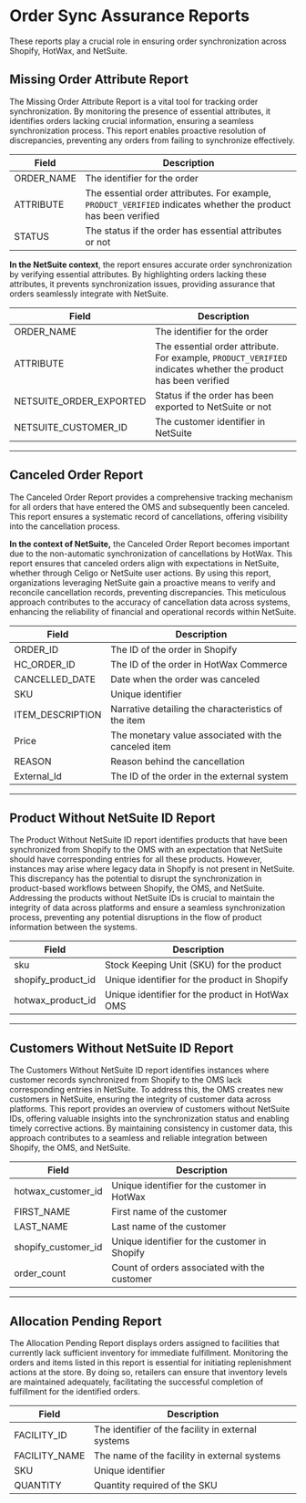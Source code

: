 # Order Sync Assurance Reports

These reports play a crucial role in ensuring order synchronization across Shopify, HotWax, and NetSuite.


## Missing Order Attribute Report

The Missing Order Attribute Report is a vital tool for tracking order synchronization. By monitoring the presence of essential attributes, it identifies orders lacking crucial information, ensuring a seamless synchronization process. This report enables proactive resolution of discrepancies, preventing any orders from failing to synchronize effectively.

| Field                   | Description                                       |
|-------------------------|---------------------------------------------------|
| ORDER_NAME              | The identifier for the order                      |
| ATTRIBUTE     | The essential order attributes. For example, `PRODUCT_VERIFIED` indicates whether the product has been verified   |
| STATUS              | The status if the order has essential attributes or not                      |

**In the NetSuite context**, the report ensures accurate order synchronization by verifying essential attributes. By highlighting orders lacking these attributes, it prevents synchronization issues, providing assurance that orders seamlessly integrate with NetSuite. 

| Field                   | Description                                       |
|-------------------------|---------------------------------------------------|
| ORDER_NAME              | The identifier for the order                      |
| ATTRIBUTE     | The essential order attribute. For example, `PRODUCT_VERIFIED` indicates whether the product has been verified   |
| NETSUITE_ORDER_EXPORTED | Status if the order has been exported to NetSuite or not |
| NETSUITE_CUSTOMER_ID    | The customer identifier in NetSuite               |

---

## Canceled Order Report
The Canceled Order Report provides a comprehensive tracking mechanism for all orders that have entered the OMS and subsequently been canceled. This report ensures a systematic record of cancellations, offering visibility into the cancellation process. 

**In the context of NetSuite,** the Canceled Order Report becomes important due to the non-automatic synchronization of cancellations by HotWax. This report ensures that canceled orders align with expectations in NetSuite, whether through Celigo or NetSuite user actions. By using this report, organizations leveraging NetSuite gain a proactive means to verify and reconcile cancellation records, preventing discrepancies. This meticulous approach contributes to the accuracy of cancellation data across systems, enhancing the reliability of financial and operational records within NetSuite.

| Field           | Description                                              |
|-----------------|----------------------------------------------------------|
| ORDER_ID        | The ID of the order in Shopify          |
| HC_ORDER_ID     | The ID of the order in HotWax Commerce    |
| CANCELLED_DATE  | Date when the order was canceled                          |
| SKU             | Unique identifier            |
| ITEM_DESCRIPTION| Narrative detailing the characteristics of the item        |
| Price           | The monetary value associated with the canceled item      |
| REASON          | Reason behind the cancellation          |
| External_Id     | The ID of the order in the external system |

---

## Product Without NetSuite ID Report

The Product Without NetSuite ID report identifies products that have been synchronized from Shopify to the OMS with an expectation that NetSuite should have corresponding entries for all these products. However, instances may arise where legacy data in Shopify is not present in NetSuite. This discrepancy has the potential to disrupt the synchronization in product-based workflows between Shopify, the OMS, and NetSuite. Addressing the products without NetSuite IDs is crucial to maintain the integrity of data across platforms and ensure a seamless synchronization process, preventing any potential disruptions in the flow of product information between the systems.

| Field              | Description                                           |
|--------------------|-------------------------------------------------------|
| sku                | Stock Keeping Unit (SKU) for the product               |
| shopify_product_id | Unique identifier for the product in Shopify           |
| hotwax_product_id  | Unique identifier for the product in HotWax OMS       |


--- 

## Customers Without NetSuite ID Report

The Customers Without NetSuite ID report identifies instances where customer records synchronized from Shopify to the OMS lack corresponding entries in NetSuite. To address this, the OMS creates new customers in NetSuite, ensuring the integrity of customer data across platforms. This report provides an overview of customers without NetSuite IDs, offering valuable insights into the synchronization status and enabling timely corrective actions. By maintaining consistency in customer data, this approach contributes to a seamless and reliable integration between Shopify, the OMS, and NetSuite.

| Field                | Description                                  |
|----------------------|----------------------------------------------|
| hotwax_customer_id   | Unique identifier for the customer in HotWax  |
| FIRST_NAME           | First name of the customer                    |
| LAST_NAME            | Last name of the customer                     |
| shopify_customer_id  | Unique identifier for the customer in Shopify|
| order_count          | Count of orders associated with the customer |

---

## Allocation Pending Report

The Allocation Pending Report displays orders assigned to facilities that currently lack sufficient inventory for immediate fulfillment. Monitoring the orders and items listed in this report is essential for initiating replenishment actions at the store. By doing so, retailers can ensure that inventory levels are maintained adequately, facilitating the successful completion of fulfillment for the identified orders.

| Field            | Description                                        |
|------------------|----------------------------------------------------|
| FACILITY_ID      | The identifier of the facility in external systems |
| FACILITY_NAME    | The name of the facility in external systems       |
| SKU              | Unique identifier                                  |
| QUANTITY         | Quantity required of the SKU                       |